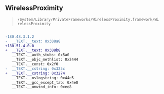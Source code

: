 ## WirelessProximity

> `/System/Library/PrivateFrameworks/WirelessProximity.framework/WirelessProximity`

```diff

-180.48.3.1.2
-  __TEXT.__text: 0x308a8
+180.51.4.0.0
+  __TEXT.__text: 0x308b8
   __TEXT.__auth_stubs: 0x5a0
   __TEXT.__objc_methlist: 0x2444
   __TEXT.__const: 0x2f0
-  __TEXT.__cstring: 0x325c
+  __TEXT.__cstring: 0x3274
   __TEXT.__oslogstring: 0x44e5
   __TEXT.__gcc_except_tab: 0x4e8
   __TEXT.__unwind_info: 0xee8

```
